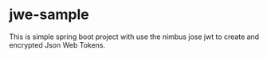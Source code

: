 # jwe-sample
This is simple spring boot project with use the nimbus jose jwt to create and encrypted Json Web Tokens.
